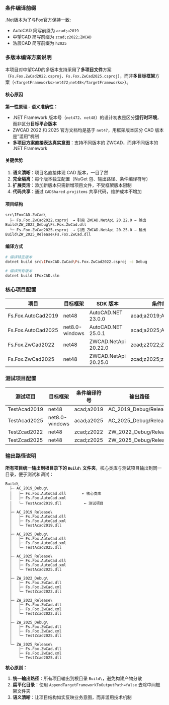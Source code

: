 
### 条件编译前缀
.Net版本为了与Fox官方保持一致:
- AutoCAD 简写前缀为 `acad;a2019`
- 中望CAD 简写前缀为 `zcad;z2022;ZWCAD`
- 浩辰CAD 简写前缀为 `h2025`

### 多版本编译方案说明

本项目对中望CAD的多版本支持采用了**多项目文件**方案（`Fs.Fox.ZwCad2022.csproj`、`Fs.Fox.ZwCad2025.csproj`），而非**多目标框架**方案（`<TargetFrameworks>net472;net48</TargetFrameworks>`）。

#### 核心原因

**第一性原理 - 语义准确性：**
- .NET Framework 版本号（`net472`、`net48`）的设计初衷是区分**运行时环境**，而非区分**目标平台版本**
- ZWCAD 2022 和 2025 官方文档均是基于 `net47`，用框架版本区分 CAD 版本是"滥用"机制
- **多项目方案直接表达真实意图**：支持不同版本的 ZWCAD，而非不同版本的 .NET Framework

#### 关键优势

1. **语义清晰**：项目名直接体现 CAD 版本，一目了然
2. **完全隔离**：每个版本独立配置（NuGet 包、输出路径、条件编译符号）
3. **扩展灵活**：添加新版本只需新增项目文件，不受框架版本限制
4. **代码共享**：通过 `CADShared.projitems` 共享代码，维护成本不增加

#### 项目结构

```
src\IFoxCAD.ZwCad\
  ├─ Fs.Fox.ZwCad2022.csproj  → 引用 ZWCAD.NetApi 20.22.0 → 输出 Build\ZW_2022_Debug\Fs.Fox.ZwCad.dll
  └─ Fs.Fox.ZwCad2025.csproj  → 引用 ZWCAD.NetApi 20.25.0 → 输出 Build\ZW_2025_Release\Fs.Fox.ZwCad.dll
```

#### 编译方式

```bash
# 编译特定版本
dotnet build src\IFoxCAD.ZwCad\Fs.Fox.ZwCad2022.csproj -c Debug

# 编译所有版本
dotnet build IFoxCAD.sln
```

### 核心项目配置

| 项目 | 目标框架 | SDK 版本 | 条件编译符号 | 输出路径 |
|------|---------|---------|------------|---------|
| Fs.Fox.AutoCad2019 | net48 | AutoCAD.NET 23.0.0 | acad;a2019;ACAD2019;ACAD | AC_2019_Debug/Release |
| Fs.Fox.AutoCad2025 | net8.0-windows | AutoCAD.NET 25.0.1 | acad;a2025;ACAD2025;ACAD | AC_2025_Debug/Release |
| Fs.Fox.ZwCad2022 | net48 | ZWCAD.NetApi 20.22.0 | zcad;z2022;ZWCAD | ZW_2022_Debug/Release |
| Fs.Fox.ZwCad2025 | net48 | ZWCAD.NetApi 20.25.0 | zcad;z2025;z2025;ZWCAD | ZW_2025_Debug/Release |

### 测试项目配置

| 测试项目 | 目标框架 | 条件编译符号 | 输出路径 | 引用项目 |
|---------|---------|------------|---------|---------|
| TestAcad2019 | net48 | acad;a2019 | AC_2019_Debug/Release | Fs.Fox.AutoCad2019 |
| TestAcad2025 | net8.0-windows | acad;a2025 | AC_2025_Debug/Release | Fs.Fox.AutoCad2025 |
| TestZcad2022 | net48 | zcad;z2022 | ZW_2022_Debug/Release | Fs.Fox.ZwCad2022 |
| TestZcad2025 | net48 | zcad;z2025 | ZW_2025_Debug/Release | Fs.Fox.ZwCad2025 |

### 输出路径说明

**所有项目统一输出到根目录下的 `Build\` 文件夹**，核心类库与测试项目输出到同一目录，便于测试和调试：

```
Build\
  ├─ AC_2019_Debug\
  │   ├─ Fs.Fox.AutoCad.dll       ← 核心类库
  │   ├─ Fs.Fox.AutoCad.xml
  │   └─ TestAcad2019.dll          ← 测试项目
  │
  ├─ AC_2019_Release\
  │   ├─ Fs.Fox.AutoCad.dll
  │   ├─ Fs.Fox.AutoCad.xml
  │   └─ TestAcad2019.dll
  │
  ├─ AC_2025_Debug\
  │   ├─ Fs.Fox.AutoCad.dll
  │   ├─ Fs.Fox.AutoCad.xml
  │   └─ TestAcad2025.dll
  │
  ├─ AC_2025_Release\
  │   ├─ Fs.Fox.AutoCad.dll
  │   ├─ Fs.Fox.AutoCad.xml
  │   └─ TestAcad2025.dll
  │
  ├─ ZW_2022_Debug\
  │   ├─ Fs.Fox.ZwCad.dll
  │   ├─ Fs.Fox.ZwCad.xml
  │   └─ TestZcad2022.dll
  │
  ├─ ZW_2022_Release\
  │   ├─ Fs.Fox.ZwCad.dll
  │   ├─ Fs.Fox.ZwCad.xml
  │   └─ TestZcad2022.dll
  │
  ├─ ZW_2025_Debug\
  │   ├─ Fs.Fox.ZwCad.dll
  │   ├─ Fs.Fox.ZwCad.xml
  │   └─ TestZcad2025.dll
  │
  └─ ZW_2025_Release\
      ├─ Fs.Fox.ZwCad.dll
      ├─ Fs.Fox.ZwCad.xml
      └─ TestZcad2025.dll
```

**核心原则：**
1. **统一输出路径**：所有项目输出到根目录 `Build\`，避免构建产物分散
2. **扁平化目录**：使用 `AppendTargetFrameworkToOutputPath=false` 去除中间框架文件夹
3. **语义清晰**：让项目结构如实反映业务意图，而非滥用技术机制
 
